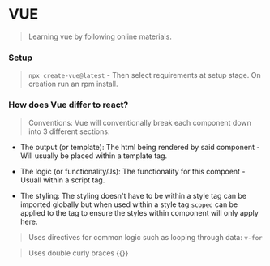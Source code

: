 # VUE

> Learning vue by following online materials.

### Setup

> ```npx create-vue@latest``` - Then select requirements at setup stage. On creation run an rpm install. 

### How does Vue differ to react? 

> Conventions: Vue will conventionally break each component down into 3 different sections: 

* The output (or template): The html being rendered by said component - Will usually be placed within a template tag.

* The logic (or functionality/Js): The functionality for this compoent - Usuall within a script tag.

* The styling: The styling doesn't have to be within a style tag can be imported globally but when used within a style tag ```scoped``` can be applied to the tag to ensure the styles within component will only apply here.

> Uses directives for common logic such as looping through data: ```v-for```

> Uses double curly braces {{}}